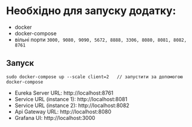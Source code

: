 # Необхідно для запуску додатку:

- docker
- docker-compose
- вільні порти ```3000, 9080, 9090, 5672, 8888, 3306, 8080, 8081, 8082, 8761```

## Запуск
```                                  
sudo docker-compose up --scale client=2   // запустити за допомогою docker-compose
```

 - Eureka Server URL: http://localhost:8761
 - Service URL (instance 1): http://localhost:8081
 - Service URL (instance 2): http://localhost:8082
 - Api Gateway URL: http://localhost:8080
 - Grafana UI: http://localhost:3000
